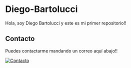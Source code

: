 # Diego-Bartolucci
Hola, soy Diego Bartolucci y este es mi primer repositorio!!

## Contacto

Puedes contactarme mandando un correo aquí abajo!!

[![Contacto](https://img.shields.io/badge/Contacto-Enviar_correo-EA4335?style=for-the-badge&logo=gmail)](mailto:diegobartoluccid@gmail.com)